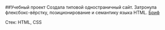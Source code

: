 ##Учебный проект
Создала типовой одностраничный сайт. Затронула флексбокс-вёрстку, позиционирование и семантику языка HTML.
[Бриф](https://code.s3.yandex.net/web-developer/project-1/sprint-1-brief.pdf)

Стек: HTML, CSS